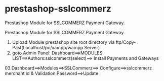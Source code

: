 # prestashop-sslcommerz
Prestashop Module for  SSLCOMMERZ Payment Gateway.


Prestashop Module for  SSLCOMMERZ Payment Gateway.


01. Upload Module prestashop site root directory via ftp/Copy-Past(Localhost/pc/xampp/wampp Server) 
02. goto Admin Panel: Dashboard==>MODULES LIST==>Authors:sslcommerz(select)==> Install Payments and Gateways

03.Dashboard==>Modules==>SSLCommerz==> Configure==>sslcommerz merchant id & Validation Password==>Update
